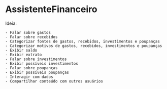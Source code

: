# AssistenteFinanceiro

Ideia:

	- Falar sobre gastos
	- Falar sobre recebidos
	- Categorizar fontes de gastos, recebidos, investimentos e poupanças
	- Categorizar motivos de gastos, recebidos, investimentos e poupanças
	- Exibir saldo
	- Exibir extrato
	- Falar sobre investimentos
	- Exibir possíveis investimentos
	- Falar sobre poupanças
	- Exibir possíveis poupanças
	- Interagir com dados
	- Compartilhar conteúdo com outros usuários
